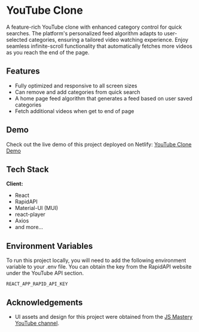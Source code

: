 # YouTube Clone

A feature-rich YouTube clone with enhanced category control for quick searches. The platform's personalized feed algorithm adapts to user-selected categories, ensuring a tailored video watching experience. Enjoy seamless infinite-scroll functionality that automatically fetches more videos as you reach the end of the page.

## Features

- Fully optimized and responsive to all screen sizes
- Can remove and add categories from quick search
- A home page feed algorithm that generates a feed based on user saved categories
- Fetch additional videos when get to end of page

## Demo

Check out the live demo of this project deployed on Netlify: [YouTube Clone Demo](https://master--chimerical-banoffee-b31920.netlify.app/)

## Tech Stack

**Client:**

- React
- RapidAPI
- Material-UI (MUI)
- react-player
- Axios
- and more...

## Environment Variables

To run this project locally, you will need to add the following environment variable to your .env file. You can obtain the key from the RapidAPI website under the YouTube API section.

`REACT_APP_RAPID_API_KEY`

## Acknowledgements

- UI assets and design for this project were obtained from the [JS Mastery YouTube channel](https://www.youtube.com/channel/UCmXmlB4-HJytD7wek0Uo97A).
